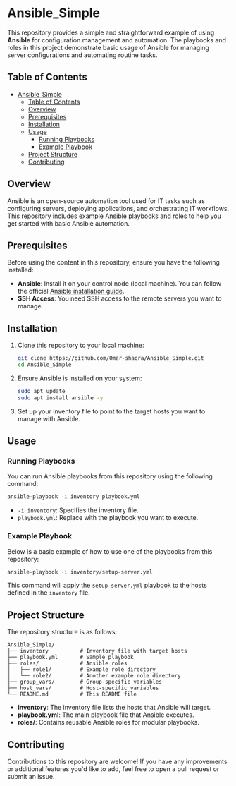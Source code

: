 
# Ansible_Simple

This repository provides a simple and straightforward example of using **Ansible** for configuration management and automation. The playbooks and roles in this project demonstrate basic usage of Ansible for managing server configurations and automating routine tasks.

## Table of Contents
- [Ansible\_Simple](#ansible_simple)
  - [Table of Contents](#table-of-contents)
  - [Overview](#overview)
  - [Prerequisites](#prerequisites)
  - [Installation](#installation)
  - [Usage](#usage)
    - [Running Playbooks](#running-playbooks)
    - [Example Playbook](#example-playbook)
  - [Project Structure](#project-structure)
  - [Contributing](#contributing)

## Overview

Ansible is an open-source automation tool used for IT tasks such as configuring servers, deploying applications, and orchestrating IT workflows. This repository includes example Ansible playbooks and roles to help you get started with basic Ansible automation.

## Prerequisites

Before using the content in this repository, ensure you have the following installed:
- **Ansible**: Install it on your control node (local machine). You can follow the official [Ansible installation guide](https://docs.ansible.com/ansible/latest/installation_guide/intro_installation.html).
- **SSH Access**: You need SSH access to the remote servers you want to manage.

## Installation

1. Clone this repository to your local machine:
   ```bash
   git clone https://github.com/Omar-shaqra/Ansible_Simple.git
   cd Ansible_Simple
   ```

2. Ensure Ansible is installed on your system:
   ```bash
   sudo apt update
   sudo apt install ansible -y
   ```

3. Set up your inventory file to point to the target hosts you want to manage with Ansible.

## Usage

### Running Playbooks

You can run Ansible playbooks from this repository using the following command:

```bash
ansible-playbook -i inventory playbook.yml
```

- `-i inventory`: Specifies the inventory file.
- `playbook.yml`: Replace with the playbook you want to execute.

### Example Playbook

Below is a basic example of how to use one of the playbooks from this repository:

```bash
ansible-playbook -i inventory/setup-server.yml
```

This command will apply the `setup-server.yml` playbook to the hosts defined in the `inventory` file.

## Project Structure

The repository structure is as follows:

```
Ansible_Simple/
├── inventory          # Inventory file with target hosts
├── playbook.yml       # Sample playbook
├── roles/             # Ansible roles
│   ├── role1/         # Example role directory
│   └── role2/         # Another example role directory
├── group_vars/        # Group-specific variables
├── host_vars/         # Host-specific variables
└── README.md          # This README file
```

- **inventory**: The inventory file lists the hosts that Ansible will target.
- **playbook.yml**: The main playbook file that Ansible executes.
- **roles/**: Contains reusable Ansible roles for modular playbooks.

## Contributing

Contributions to this repository are welcome! If you have any improvements or additional features you'd like to add, feel free to open a pull request or submit an issue.
